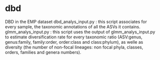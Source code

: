 # dbd
DBD in the EMP dataset
dbd_analys_input.py : this script associates for every sample, the taxonomic annotations of all the ASVs it contains. 
glmm_analys_input.py : this script uses the output of glmm_analys_input.py to estimate diversification rate for every taxonomic ratio (ASV:genus, genus:family, family:order, order:class and class:phylum), as welle as diversity (the number of non-focal lineages: non focal phyla, classes, orders, families and genera numbers).
